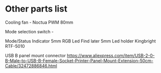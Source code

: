 # Other parts list

Cooling fan - Noctua PWM 80mm

Mode selection switch - 

Mode/Status Indicator
	5mm RGB Led 		Find later
	5mm Led holder		Kingbright RTF-5010

USB B panel mount connector
	https://www.aliexpress.com/item/USB-2-0-B-Male-to-USB-B-Female-Socket-Printer-Panel-Mount-Extension-50cm-Cable/32472886846.html

